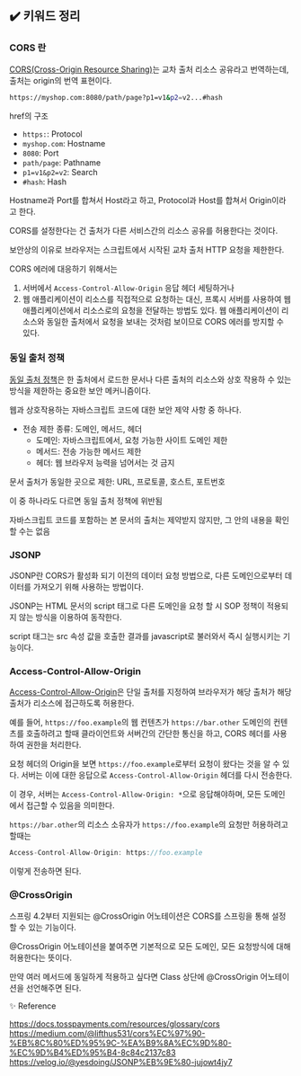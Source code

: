 ## ✔️ 키워드 정리

### CORS 란

[CORS(Cross-Origin Resource Sharing)](https://developer.mozilla.org/en-US/docs/Web/HTTP/CORS)는 교차 출처 리소스 공유라고 번역하는데, 출처는 origin의 번역 표현이다. 

```bash
https://myshop.com:8080/path/page?p1=v1&p2=v2...#hash
```

href의 구조

- `https:`: Protocol
- `myshop.com`: Hostname
- `8080`: Port
- `path/page`: Pathname
- `p1=v1&p2=v2`: Search
- `#hash`: Hash

Hostname과 Port를 합쳐서 Host라고 하고, Protocol과 Host를 합쳐서 Origin이라고 한다.

CORS를 설정한다는 건 출처가 다른 서비스간의 리소스 공유를 허용한다는 것이다.

보안상의 이유로 브라우저는 스크립트에서 시작된 교차 출처 HTTP 요청을 제한한다.


CORS 에러에 대응하기 위해서는

1. 서버에서 `Access-Control-Allow-Origin` 응답 헤더 세팅하거나
2. 웹 애플리케이션이 리소스를 직접적으로 요청하는 대신, 프록시 서버를 사용하여 웹 애플리케이션에서 리소스로의 요청을 전달하는 방법도 있다. 웹 애플리케이션이 리소스와 동일한 출처에서 요청을 보내는 것처럼 보이므로 CORS 에러를 방지할 수 있다.

### 동일 출처 정책

[동일 출처 정책](https://developer.mozilla.org/en-US/docs/Web/Security/Same-origin_policy)은 한 출처에서 로드한 문서나 다른 출처의 리소스와 상호 작용하 수 있는 방식을 제한하는 중요한 보안 메커니즘이다.

웹과 상호작용하는 자바스크립트 코드에 대한 보안 제약 사항 중 하나다.

- 전송 제한 종류: 도메인, 메서드, 헤더
    - 도메인: 자바스크립트에서, 요청 가능한 사이트 도메인 제한
    - 메서드: 전송 가능한 메서드 제한
    - 헤더: 웹 브라우저 능력을 넘어서는 것 금지

 문서 출처가 동일한 곳으로 제한: URL, 프로토콜, 호스트, 포트번호

이 중 하나라도 다르면 동일 출처 정책에 위반됨

자바스크립트 코드를 포함하는 본 문서의 출처는 제약받지 않지만, 그 안의 내용을 확인할 수는 없음

### JSONP

JSONP란 CORS가 활성화 되기 이전의 데이터 요청 방법으로, 다른 도메인으로부터 데이터를 가져오기 위해 사용하는 방법이다.

JSONP는 HTML 문서의 script 태그로 다른 도메인을 요청 할 시 SOP 정책이 적용되지 않는 방식을 이용하여 동작한다.

script 태그는 src 속성 값을 호출한 결과를 javascript로 불러와서 즉시 실행시키는 기능이다.

### Access-Control-Allow-Origin

[Access-Control-Allow-Origin](https://developer.mozilla.org/ko/docs/Web/HTTP/CORS)은 단일 출처를 지정하여 브라우저가 해당 출처가 해당 출처가 리소스에 접근하도록 허용한다. 

예를 들어, `https://foo.example`의 웹 컨텐츠가 `https://bar.other` 도메인의 컨텐츠를 호출하려고 할때 클라이언트와 서버간의 간단한 통신을 하고, CORS 헤더를 사용하여 권한을 처리한다.

요청 헤더의 Origin을 보면 `https://foo.example`로부터 요청이 왔다는 것을 알 수 있다. 서버는 이에 대한 응답으로 `Access-Control-Allow-Origin` 헤더를 다시 전송한다.

이 경우, 서버는 `Access-Control-Allow-Origin: *`으로 응답해야하며, 모든 도메인에서 접근할 수 있음을 의미한다.

`https://bar.other`의 리소스 소유자가 `https://foo.example`의 요청만 허용하려고 할때는

```javascript
Access-Control-Allow-Origin: https://foo.example
```

이렇게 전송하면 된다.

### @CrossOrigin

스프링 4.2부터 지원되는 @CrossOrigin 어노테이션은 CORS를 스프링을 통해 설정할 수 있는 기능이다.

@CrossOrigin 어노테이션을 붙여주면 기본적으로 모든 도메인, 모든 요청방식에 대해 허용한다는 뜻이다.

만약 여러 메서드에 동일하게 적용하고 싶다면 Class 상단에 @CrossOrigin 어노테이션을 선언해주면 된다.

✨ Reference

https://docs.tosspayments.com/resources/glossary/cors<br/>
https://medium.com/@lifthus531/cors%EC%97%90-%EB%8C%80%ED%95%9C-%EA%B9%8A%EC%9D%80-%EC%9D%B4%ED%95%B4-8c84c2137c83<br/>
https://velog.io/@yesdoing/JSONP%EB%9E%80-jujowt4jy7<br/>